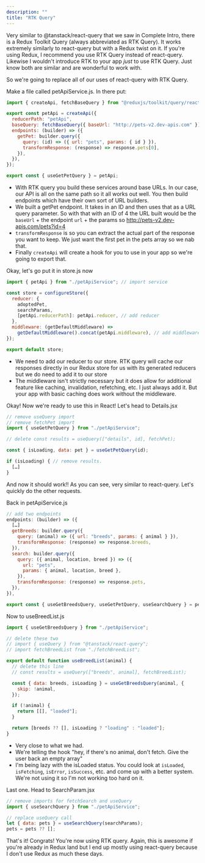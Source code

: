 ```yaml
---
description: ""
title: "RTK Query"
---
```


Very similar to @tanstack/react-query that we saw in Complete Intro, there is a Redux Toolkit Query (always abbreviated as RTK Query). It works extremely similarly to react-query but with a Redux twist on it. If you're using Redux, I recommend you use RTK Query instead of react-query. Likewise I wouldn't introduce RTK to your app _just_ to use RTK Query. Just know both are similar and are wonderful to work with.

So we're going to replace all of our uses of react-query with RTK Query.

Make a file called petApiService.js. In there put:

```javascript
import { createApi, fetchBaseQuery } from "@reduxjs/toolkit/query/react";

export const petApi = createApi({
  reducerPath: "petApi",
  baseQuery: fetchBaseQuery({ baseUrl: "http://pets-v2.dev-apis.com" }),
  endpoints: (builder) => ({
    getPet: builder.query({
      query: (id) => ({ url: "pets", params: { id } }),
      transformResponse: (response) => response.pets[0],
    }),
  }),
});

export const { useGetPetQuery } = petApi;
```

- With RTK query you build these services around base URLs. In our case, our API is all on the same path so it all works out well. You then build endpoints which have their own sort of URL builders.
- We built a getPet endpoint. It takes in an ID and then uses that as a URL query parameter. So with that with an ID of 4 the URL built would be the `baseUrl` + the endpoint `url` + the params so http://pets-v2.dev-apis.com/pets?id=4
- `transformResponse` is so you can extract the actual part of the response you want to keep. We just want the first pet in the pets array so we nab that.
- Finally `createApi` will create a hook for you to use in your app so we're going to export that.

Okay, let's go put it in store.js now

```javascript
import { petApi } from "./petApiService"; // import service

const store = configureStore({
  reducer: {
    adoptedPet,
    searchParams,
    [petApi.reducerPath]: petApi.reducer, // add reducer
  },
  middleware: (getDefaultMiddleware) =>
    getDefaultMiddleware().concat(petApi.middleware), // add middleware
});

export default store;
```

- We need to add our reducer to our store. RTK query will cache our responses directly in our Redux store for us with its generated reducers but we do need to add it to our store
- The middleware isn't strictly necessary but it does allow for additional feature like caching, invalidation, refetching, etc. I just always add it. But your app with basic caching does work without the middleware.

Okay! Now we're ready to use this in React! Let's head to Details.jsx

```javascript
// remove useQuery import
// remove fetchPet import
import { useGetPetQuery } from "./petApiService";

// delete const results = useQuery(["details", id], fetchPet);

const { isLoading, data: pet } = useGetPetQuery(id);

if (isLoading) { // remove results.
  […]
}
```

And now it should work!! As you can see, very similar to react-query. Let's quickly do the other requests.

Back in petApiService.js

```javascript
// add two endpoints
endpoints: (builder) => ({
  […]
  getBreeds: builder.query({
    query: (animal) => ({ url: "breeds", params: { animal } }),
    transformResponse: (response) => response.breeds,
  }),
  search: builder.query({
    query: ({ animal, location, breed }) => ({
      url: "pets",
      params: { animal, location, breed },
    }),
    transformResponse: (response) => response.pets,
  }),
}),

export const { useGetBreedsQuery, useGetPetQuery, useSearchQuery } = petApi; // add exports
```

Now to useBreedList.js

```javascript
import { useGetBreedsQuery } from "./petApiService";

// delete these two
// import { useQuery } from "@tanstack/react-query";
// import fetchBreedList from "./fetchBreedList";

export default function useBreedList(animal) {
  // delete this line
  // const results = useQuery(["breeds", animal], fetchBreedList);

  const { data: breeds, isLoading } = useGetBreedsQuery(animal, {
    skip: !animal,
  });

  if (!animal) {
    return [[], "loaded"];
  }

  return [breeds ?? [], isLoading ? "loading" : "loaded"];
}
```

- Very close to what we had.
- We're telling the hook "hey, if there's no animal, don't fetch. Give the user back an empty array"
- I'm being lazy with the isLoaded status. You could look at `isLoaded`, `isFetching`, `isError`, `isSuccess`, etc. and come up with a better system. We're not using it so I'm not working too hard on it.

Last one. Head to SearchParam.jsx

```javascript
// remove imports for fetchSearch and useQuery
import { useSearchQuery } from "./petApiService";

// replace useQuery call
let { data: pets } = useSearchQuery(searchParams);
pets = pets ?? [];
```

That's it! Congrats! You're now using RTK query. Again, this is awesome if you're already in Redux land but I end up mostly using react-query because I don't use Redux as much these days.
